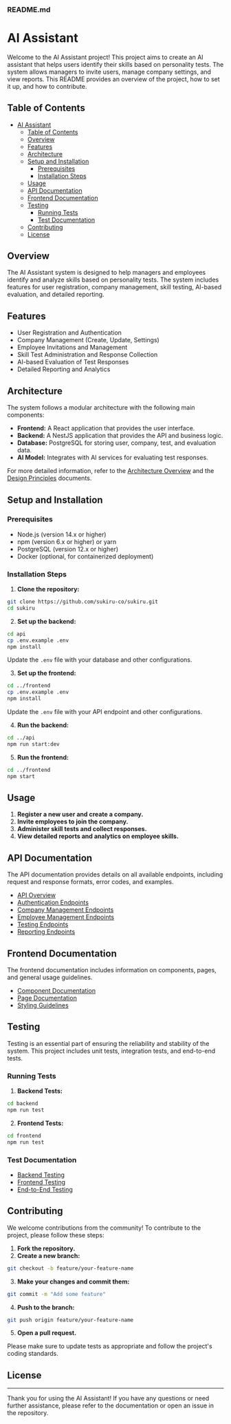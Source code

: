### README.md

# AI Assistant

Welcome to the AI Assistant project! This project aims to create an AI assistant that helps users identify their skills based on personality tests. The system allows managers to invite users, manage company settings, and view reports. This README provides an overview of the project, how to set it up, and how to contribute.

## Table of Contents

- [AI Assistant](#ai-assistant)
  - [Table of Contents](#table-of-contents)
  - [Overview](#overview)
  - [Features](#features)
  - [Architecture](#architecture)
  - [Setup and Installation](#setup-and-installation)
    - [Prerequisites](#prerequisites)
    - [Installation Steps](#installation-steps)
  - [Usage](#usage)
  - [API Documentation](#api-documentation)
  - [Frontend Documentation](#frontend-documentation)
  - [Testing](#testing)
    - [Running Tests](#running-tests)
    - [Test Documentation](#test-documentation)
  - [Contributing](#contributing)
  - [License](#license)

## Overview

The AI Assistant system is designed to help managers and employees identify and analyze skills based on personality tests. The system includes features for user registration, company management, skill testing, AI-based evaluation, and detailed reporting.

## Features

- User Registration and Authentication
- Company Management (Create, Update, Settings)
- Employee Invitations and Management
- Skill Test Administration and Response Collection
- AI-based Evaluation of Test Responses
- Detailed Reporting and Analytics

## Architecture

The system follows a modular architecture with the following main components:

- **Frontend:** A React application that provides the user interface.
- **Backend:** A NestJS application that provides the API and business logic.
- **Database:** PostgreSQL for storing user, company, test, and evaluation data.
- **AI Model:** Integrates with AI services for evaluating test responses.

For more detailed information, refer to the [Architecture Overview](docs/architecture/overview.md) and the [Design Principles](docs/architecture/design-principles.md) documents.

## Setup and Installation

### Prerequisites

- Node.js (version 14.x or higher)
- npm (version 6.x or higher) or yarn
- PostgreSQL (version 12.x or higher)
- Docker (optional, for containerized deployment)

### Installation Steps

1. **Clone the repository:**

```bash
git clone https://github.com/sukiru-co/sukiru.git
cd sukiru
```

2. **Set up the backend:**

```bash
cd api
cp .env.example .env
npm install
```

Update the `.env` file with your database and other configurations.

3. **Set up the frontend:**

```bash
cd ../frontend
cp .env.example .env
npm install
```

Update the `.env` file with your API endpoint and other configurations.

4. **Run the backend:**

```bash
cd ../api
npm run start:dev
```

5. **Run the frontend:**

```bash
cd ../frontend
npm start
```

## Usage

1. **Register a new user and create a company.**
2. **Invite employees to join the company.**
3. **Administer skill tests and collect responses.**
4. **View detailed reports and analytics on employee skills.**

## API Documentation

The API documentation provides details on all available endpoints, including request and response formats, error codes, and examples.

- [API Overview](docs/api/index.md)
- [Authentication Endpoints](docs/api/auth/index.md)
- [Company Management Endpoints](docs/api/company/index.md)
- [Employee Management Endpoints](docs/api/employee/index.md)
- [Testing Endpoints](docs/api/testing/index.md)
- [Reporting Endpoints](docs/api/reporting/index.md)

## Frontend Documentation

The frontend documentation includes information on components, pages, and general usage guidelines.

- [Component Documentation](docs/frontend/components/index.md)
- [Page Documentation](docs/frontend/pages/index.md)
- [Styling Guidelines](docs/frontend/general/styling.md)

## Testing

Testing is an essential part of ensuring the reliability and stability of the system. This project includes unit tests, integration tests, and end-to-end tests.

### Running Tests

1. **Backend Tests:**

```bash
cd backend
npm run test
```

2. **Frontend Tests:**

```bash
cd frontend
npm run test
```

### Test Documentation

- [Backend Testing](docs/testing/backend-testing.md)
- [Frontend Testing](docs/testing/frontend-testing.md)
- [End-to-End Testing](docs/testing/end-to-end-testing.md)

## Contributing

We welcome contributions from the community! To contribute to the project, please follow these steps:

1. **Fork the repository.**
2. **Create a new branch:**

```bash
git checkout -b feature/your-feature-name
```

3. **Make your changes and commit them:**

```bash
git commit -m "Add some feature"
```

4. **Push to the branch:**

```bash
git push origin feature/your-feature-name
```

5. **Open a pull request.**

Please make sure to update tests as appropriate and follow the project's coding standards.

## License


---

Thank you for using the AI Assistant! If you have any questions or need further assistance, please refer to the documentation or open an issue in the repository.